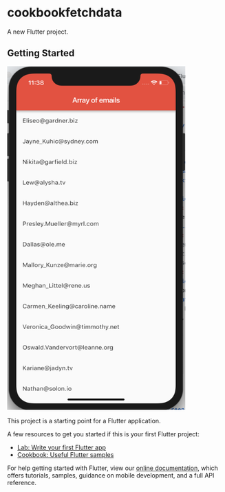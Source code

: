 # cookbookfetchdata

A new Flutter project.

## Getting Started

<img src="https://github.com/ng-model/cookbook_Fetch_data/blob/master/Screen%20Shot%202019-03-06%20at%2011.38.35%20AM.png" height="800" width="414" alt="app">


This project is a starting point for a Flutter application.

A few resources to get you started if this is your first Flutter project:

- [Lab: Write your first Flutter app](https://flutter.io/docs/get-started/codelab)
- [Cookbook: Useful Flutter samples](https://flutter.io/docs/cookbook)

For help getting started with Flutter, view our 
[online documentation](https://flutter.io/docs), which offers tutorials, 
samples, guidance on mobile development, and a full API reference.
